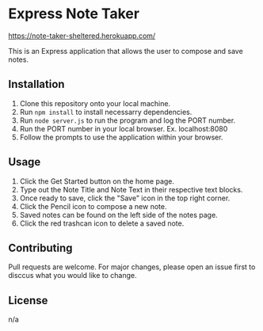# Express Note Taker

https://note-taker-sheltered.herokuapp.com/

This is an Express application that allows the user to compose and save notes.

## Installation

1. Clone this repository onto your local machine.
2. Run `npm install` to install necessarry dependencies.
3. Run `node server.js` to run the program and log the PORT number.
4. Run the PORT number in your local browser. Ex. localhost:8080
5. Follow the prompts to use the application within your browser.

## Usage
1. Click the Get Started button on the home page.
2. Type out the Note Title and Note Text in their respective text blocks.
3. Once ready to save, click the "Save" icon in the top right corner.
4. Click the Pencil icon to compose a new note.
5. Saved notes can be found on the left side of the notes page.
6. Click the red trashcan icon to delete a saved note.

## Contributing
Pull requests are welcome. For major changes, please open an issue first to disccus what you would like to change.

## License
n/a
